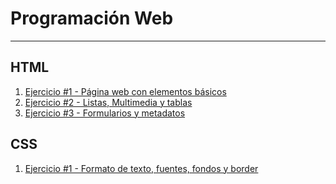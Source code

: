 # Programación Web
---
## HTML
1. [Ejercicio #1 - Página web con elementos básicos](/HTML//01-pagina-web-con-elementos-basicos/index.html)
2. [Ejercicio #2 - Listas, Multimedia y tablas](/HTML//02-ejercicio-listas-multimedia-tablas/index.html)
3. [Ejercicio #3 - Formularios y metadatos](/HTML//03-formularios-y-metadatos/index.html)

## CSS
1. [Ejercicio #1 - Formato de texto, fuentes, fondos y border](/CSS/01-formato-de-texto-fuentes-fondos-y-border/index.html)
